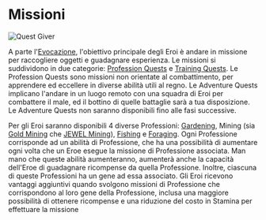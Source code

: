 # Missioni

![Quest Giver](https://dfk-hv.b-cdn.net/art-assets/quest-giver.gif)

A parte l'[Evocazione](summoning.md), l'obiettivo principale degli Eroi è andare in missione per raccogliere oggetti e guadagnare esperienza. Le missioni si suddividono in due categorie: [Profession Quests](../professions/) e [Training Quests](../../../gameplay/quests/missioni-di-addestramento.md). Le Profession Quests sono missioni non orientate al combattimento, per apprendere ed eccellere in diverse abilità utili al regno. Le Adventure Quests implicano l'andare in un luogo remoto con una squadra di Eroi per combattere il male, ed il bottino di quelle battaglie sarà a tua disposizione. Le Adventure Quests non saranno disponibili fino alle fasi successive.

Per gli Eroi saranno disponibili 4 diverse Professioni: [Gardening](../professions/gardening.md), Mining (sia [Gold Mining](../professions/gold-mining.md) che [JEWEL Mining](../professions/jewel-mining.md)), [Fishing](../professions/fishing.md) e [Foraging](../professions/foraging.md). Ogni Professione corrisponde ad un abilità di Professione, che ha una possibilità di aumentare ogni volta che un Eroe esegue la missione di Professione associata. Man mano che queste abilità aumenteranno, aumenterà anche la capacità dell'Eroe di guadagnare ricompense da quella Professione. Inoltre, ciascuna di queste Professioni ha un gene ad essa associato. Gli Eroi ricevono vantaggi aggiuntivi quando svolgono missioni di Professione che corrispondono al loro gene della Professione, inclusa una maggiore possibilità di ottenere ricompense e una riduzione del costo in Stamina per effettuare la missione
